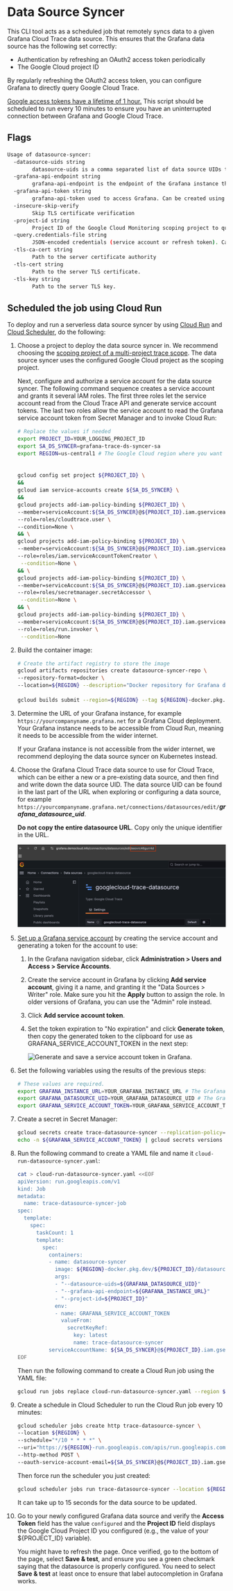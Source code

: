 # Data Source Syncer

This CLI tool acts as a scheduled job that remotely syncs data to a given Grafana Cloud Trace data source. This ensures that the Grafana data source has the following set correctly:

* Authentication by refreshing an OAuth2 access token periodically
* The Google Cloud project ID

By regularly refreshing the OAuth2 access token, you can configure Grafana to directly query Google Cloud Trace.

[Google access tokens have a lifetime of 1 hour.](https://cloud.google.com/docs/authentication/token-types#at-lifetime) This script should be scheduled to run every 10 minutes to ensure you have an uninterrupted connection between Grafana and Google Cloud Trace.

## Flags

```bash mdox-exec="bash hack/format_help.sh datasource-syncer"
Usage of datasource-syncer:
  -datasource-uids string
    	datasource-uids is a comma separated list of data source UIDs to update.
  -grafana-api-endpoint string
    	grafana-api-endpoint is the endpoint of the Grafana instance that contains the data sources to update.
  -grafana-api-token string
    	grafana-api-token used to access Grafana. Can be created using: https://grafana.com/docs/grafana/latest/administration/service-accounts/#create-a-service-account-in-grafana
  -insecure-skip-verify
    	Skip TLS certificate verification
  -project-id string
    	Project ID of the Google Cloud Monitoring scoping project to query. Queries sent to this project will union results from all projects within the scope.
  -query.credentials-file string
    	JSON-encoded credentials (service account or refresh token). Can be left empty if default credentials have sufficient permission.
  -tls-ca-cert string
    	Path to the server certificate authority
  -tls-cert string
    	Path to the server TLS certificate.
  -tls-key string
    	Path to the server TLS key.
```
## Scheduled the job using Cloud Run

To deploy and run a serverless data source syncer by using [Cloud Run](https://cloud.google.com/run)
and [Cloud Scheduler](https://cloud.google.com/scheduler), do the following:

1. Choose a project to deploy the data source syncer in. We recommend choosing
   the [scoping project of a multi-project trace scope](https://cloud.google.com/trace/docs/trace-scope/create-and-manage).
   The data source syncer uses the configured Google Cloud project as the
   scoping project.

   Next, configure and authorize a service account for the data source syncer.
   The following command sequence creates a service account and grants it
   several IAM roles. The first three roles let the service account
   read from the Cloud Trace API and generate service account tokens. The
   last two roles allow the service account to read the Grafana service account
   token from Secret Manager and to invoke Cloud Run:

   ```bash
   # Replace the values if needed
   export PROJECT_ID=YOUR_LOGGING_PROJECT_ID
   export SA_DS_SYNCER=grafana-trace-ds-syncer-sa
   export REGION=us-central1 # The Google Cloud region where you want to run your Cloud Run job, such as us-central1.


   gcloud config set project ${PROJECT_ID} \
   &&
   gcloud iam service-accounts create ${SA_DS_SYNCER} \
   &&
   gcloud projects add-iam-policy-binding ${PROJECT_ID} \
   --member=serviceAccount:${SA_DS_SYNCER}@${PROJECT_ID}.iam.gserviceaccount.com \
   --role=roles/cloudtrace.user \
   --condition=None \
   && \
   gcloud projects add-iam-policy-binding ${PROJECT_ID} \
   --member=serviceAccount:${SA_DS_SYNCER}@${PROJECT_ID}.iam.gserviceaccount.com \
   --role=roles/iam.serviceAccountTokenCreator \
    --condition=None \
   && \
   gcloud projects add-iam-policy-binding ${PROJECT_ID} \
   --member=serviceAccount:${SA_DS_SYNCER}@${PROJECT_ID}.iam.gserviceaccount.com \
   --role=roles/secretmanager.secretAccessor \
    --condition=None \
   && \
   gcloud projects add-iam-policy-binding ${PROJECT_ID} \
   --member=serviceAccount:${SA_DS_SYNCER}@${PROJECT_ID}.iam.gserviceaccount.com \
   --role=roles/run.invoker \
    --condition=None
   ```

1. Build the container image:
    ```bash
    # Create the artifact registry to store the image
    gcloud artifacts repositories create datasource-syncer-repo \
    --repository-format=docker \
    --location=${REGION} --description="Docker repository for Grafana data source syncer"
    
    gcloud builds submit --region=${REGION} --tag ${REGION}-docker.pkg.dev/${PROJECT_ID}/datasource-syncer-repo/trace-datasource-syncer
    ```

1. Determine the URL of your Grafana instance, for example
   `https://yourcompanyname.grafana.net` for a Grafana Cloud deployment. Your
   Grafana instance needs to be accessible from Cloud Run, meaning it
   needs to be accessible from the wider internet.

   If your Grafana instance is not accessible from the wider internet, we
   recommend deploying the data source syncer on Kubernetes instead.

1. Choose the Grafana Cloud Trace data source to
   use for Cloud Trace, which can be either a new or a
   pre-existing data source, and then find and write down the data
   source UID. The data source UID can be found in the last
   part of the URL when exploring or configuring a data source, for example
   `https://yourcompanyname.grafana.net/connections/datasources/edit/`**_grafana_datasource_uid_**.

   **Do not copy the entire datasource URL**. Copy only the unique identifier in
   the URL.

    ![Locate a data source UID in Grafana.](./grafana-datasource-uid.png)

1. [Set up a Grafana service account](https://grafana.com/docs/grafana/latest/administration/service-accounts/#create-a-service-account-in-grafana) by creating the
   service account and generating a token for the account to use:

    1. In the Grafana navigation sidebar, click
       **Administration > Users and Access > Service Accounts**.

    1. Create the service account in Grafana by clicking **Add service
       account**, giving it a name, and granting it the "Data Sources >
       Writer" role. Make sure you hit the **Apply** button to assign the role.
       In older versions of Grafana, you can use the "Admin" role
       instead.

    1. Click **Add service account token**.

    1. Set the token expiration to "No expiration" and click **Generate
       token**, then copy the generated token to the clipboard for use as
       GRAFANA_SERVICE_ACCOUNT_TOKEN in the next step:

       ![Generate and save a service account token in Grafana.](https://cloud.google.com/static/stackdriver/images/grafana-generate-save-service-account-token.png)

1. Set the following 
   variables using the results of the previous steps:

    ```bash
    # These values are required.
    export GRAFANA_INSTANCE_URL=YOUR_GRAFANA_INSTANCE_URL # The Grafana instance URL from step 3. This is a URL. Include "http://" or "https://".
    export GRAFANA_DATASOURCE_UID=YOUR_GRAFANA_DATASOURCE_UID # The Grafana data source UID from step 4. This is not a URL.
    export GRAFANA_SERVICE_ACCOUNT_TOKEN=YOUR_GRAFANA_SERVICE_ACCOUNT_TOKEN # The Grafana service account token from step 5.
    ```

1. Create a secret in Secret Manager:

   ```bash
   gcloud secrets create trace-datasource-syncer --replication-policy="automatic" && \
   echo -n ${GRAFANA_SERVICE_ACCOUNT_TOKEN} | gcloud secrets versions add trace-datasource-syncer --data-file=-
   ```

1. Run the following command to create a YAML file and name it
   `cloud-run-datasource-syncer.yaml`:

   ```bash
   cat > cloud-run-datasource-syncer.yaml <<EOF
   apiVersion: run.googleapis.com/v1
   kind: Job
   metadata:
     name: trace-datasource-syncer-job
   spec:
     template:
       spec:
         taskCount: 1
         template:
           spec:
             containers:
             - name: datasource-syncer
               image: ${REGION}-docker.pkg.dev/${PROJECT_ID}/datasource-syncer-repo/trace-datasource-syncer
               args:
               - "--datasource-uids=${GRAFANA_DATASOURCE_UID}"
               - "--grafana-api-endpoint=${GRAFANA_INSTANCE_URL}"
               - "--project-id=${PROJECT_ID}"
               env:
               - name: GRAFANA_SERVICE_ACCOUNT_TOKEN
                 valueFrom:
                   secretKeyRef:
                     key: latest
                     name: trace-datasource-syncer
             serviceAccountName: ${SA_DS_SYNCER}@${PROJECT_ID}.iam.gserviceaccount.com
   EOF
   ```

   Then run the following command to create a Cloud Run job using the
   YAML file:

   ```bash
   gcloud run jobs replace cloud-run-datasource-syncer.yaml --region ${REGION}
   ```

1. Create a schedule in Cloud Scheduler to run the Cloud Run job
   every 10 minutes:

   ```bash
   gcloud scheduler jobs create http trace-datasource-syncer \
   --location ${REGION} \
   --schedule="*/10 * * * *" \
   --uri="https://${REGION}-run.googleapis.com/apis/run.googleapis.com/v1/namespaces/${PROJECT_ID}/jobs/trace-datasource-syncer-job:run" \
   --http-method POST \
   --oauth-service-account-email=${SA_DS_SYNCER}@${PROJECT_ID}.iam.gserviceaccount.com
   ```

   Then force run the scheduler you just created:

   ```bash
   gcloud scheduler jobs run trace-datasource-syncer --location ${REGION}
   ```

   It can take up to 15 seconds for the data source to be updated.

1. Go to your newly configured Grafana data source and verify the **Access Token**
   field has the value `configured` and the **Project ID** field displays the Google
   Cloud Project ID you configured (e.g., the value of your ${PROJECT_ID} variable).

   You might have to refresh the page. Once verified, go to the bottom
   of the page, select **Save & test**, and ensure you see a green checkmark saying that
   the datasource is properly configured. You need to select **Save & test** at
   least once to ensure that label autocompletion in Grafana works.
